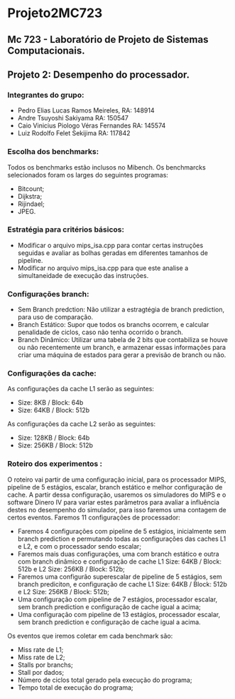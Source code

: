 # Projeto2MC723
## Mc 723 - Laboratório de Projeto de Sistemas Computacionais.
## Projeto 2: Desempenho do processador.

### Integrantes do grupo:
* Pedro Elias Lucas Ramos Meireles,         RA: 148914 
* Andre Tsuyoshi Sakiyama                   RA: 150547
* Caio Vinicius Piologo Véras Fernandes     RA: 145574
* Luiz Rodolfo Felet Sekijima               RA: 117842

### Escolha dos benchmarks:

Todos os benchmarks estão inclusos no Mibench. Os benchmarcks selecionados foram os larges do seguintes programas:
* Bitcount;
* Dijkstra;
* Rijindael;
* JPEG.


### Estratégia para critérios básicos:
* Modificar o arquivo mips_isa.cpp para contar certas instruções seguidas e avaliar as bolhas geradas em diferentes tamanhos de pipeline. 
* Modificar no arquivo mips_isa.cpp para que este analise a simultaneidade de execução das instruções. 


### Configurações branch:
* Sem Branch predction: Não utilizar a estragtégia de branch prediction, para uso de comparação.
* Branch Estático: Supor que todos os branchs ocorrem, e calcular penalidade de ciclos, caso não tenha ocorrido o branch.
* Branch Dinâmico: Utilizar uma tabela de 2 bits que contabiliza se houve ou não recentemente um branch, e armazenar essas informações para criar uma máquina de estados para gerar a previsão de branch ou não. 

### Configurações da cache:

As configurações da cache L1 serão as seguintes:
* Size: 8KB / Block: 64b
* Size: 64KB / Block: 512b

As configurações da cache L2 serão as seguintes:
* Size: 128KB / Block: 64b
* Size: 256KB / Block: 512b

### Roteiro dos experimentos :

O roteiro vai partir de uma configuração inicial, para os processador MIPS, pipeline de 5 estágios, escalar, branch estático e melhor configuração de cache. A partir dessa configuração, usaremos os simuladores do MIPS e o software Dinero IV para variar estes parâmetros para avaliar a influência destes no desempenho do simulador, para isso faremos uma contagem de certos eventos.
Faremos 11 configurações de processador: 
* Faremos 4 configurações com pipeline de 5 estágios, inicialmente sem branch prediction e permutando todas as configurações das caches L1 e L2, e com o processador sendo escalar; 
* Faremos mais duas configurações, uma com branch estático e outra com branch dinâmico e configuração de cache L1 Size: 64KB / Block: 512b e L2 Size: 256KB / Block: 512b;
* Faremos uma configurão superescalar de pipeline de 5 estágios, sem branch prediciton, e configuração de cache L1 Size: 64KB / Block: 512b e L2 Size: 256KB / Block: 512b;
* Uma configuração com pipeline de 7 estágios, processador escalar, sem branch prediction e configuração de cache igual a acima;
* Uma configuração com pipeline de 13 estágios, processador escalar, sem branch prediction e configuração de cache igual a acima. 

Os eventos que iremos coletar em cada benchmark são:
* Miss rate de L1;
* Miss rate de L2;
* Stalls por branchs;
* Stall por dados;
* Número de ciclos total gerado pela execução do programa;
* Tempo total de execução do programa;

